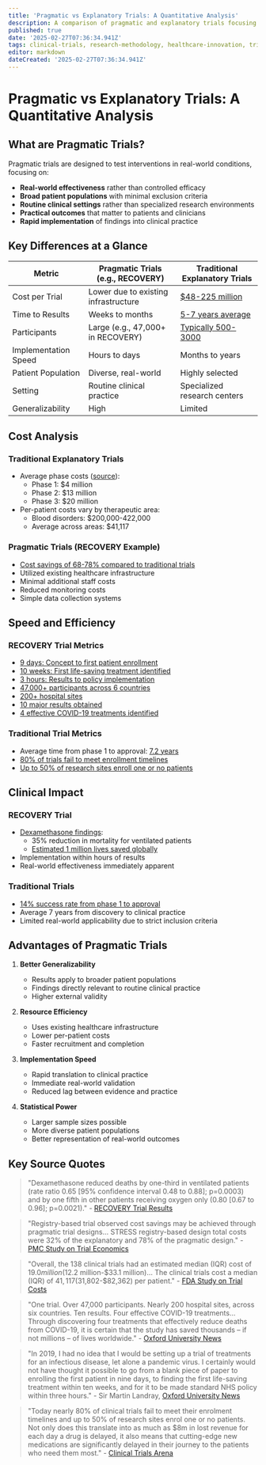 ```yaml
---
title: 'Pragmatic vs Explanatory Trials: A Quantitative Analysis'
description: A comparison of pragmatic and explanatory trials focusing on cost, time, and real-world applicability.
published: true
date: '2025-02-27T07:36:34.941Z'
tags: clinical-trials, research-methodology, healthcare-innovation, trial-design
editor: markdown
dateCreated: '2025-02-27T07:36:34.941Z'
---
```

# Pragmatic vs Explanatory Trials: A Quantitative Analysis

## What are Pragmatic Trials?

Pragmatic trials are designed to test interventions in real-world conditions, focusing on:

- **Real-world effectiveness** rather than controlled efficacy
- **Broad patient populations** with minimal exclusion criteria
- **Routine clinical settings** rather than specialized research environments
- **Practical outcomes** that matter to patients and clinicians
- **Rapid implementation** of findings into clinical practice

## Key Differences at a Glance

| Metric | Pragmatic Trials (e.g., RECOVERY) | Traditional Explanatory Trials |
|--------|-----------------------------------|-------------------------------|
| Cost per Trial | Lower due to existing infrastructure | [$48-225 million](https://www.anjusoftware.com/insights/eclinical/clinical-trial-costs/) |
| Time to Results | Weeks to months | [5-7 years average](https://www.fda.gov/patients/drug-development-process/step-3-clinical-research) |
| Participants | Large (e.g., 47,000+ in RECOVERY) | [Typically 500-3000](https://www.ncbi.nlm.nih.gov/pmc/articles/PMC6248200/) |
| Implementation Speed | Hours to days | Months to years |
| Patient Population | Diverse, real-world | Highly selected |
| Setting | Routine clinical practice | Specialized research centers |
| Generalizability | High | Limited |

## Cost Analysis

### Traditional Explanatory Trials
- Average phase costs ([source](https://www.sofpromed.com/how-much-does-a-clinical-trial-cost)):
  - Phase 1: $4 million
  - Phase 2: $13 million
  - Phase 3: $20 million
- Per-patient costs vary by therapeutic area:
  - Blood disorders: $200,000-422,000
  - Average across areas: $41,117

### Pragmatic Trials (RECOVERY Example)
- [Cost savings of 68-78% compared to traditional trials](https://pmc.ncbi.nlm.nih.gov/articles/PMC10826145/)
- Utilized existing healthcare infrastructure
- Minimal additional staff costs
- Reduced monitoring costs
- Simple data collection systems

## Speed and Efficiency

### RECOVERY Trial Metrics
- [9 days: Concept to first patient enrollment](https://www.recoverytrial.net/news/low-cost-dexamethasone-reduces-death-by-up-to-one-third-in-hospitalised-patients-with-severe-respiratory-complications-of-covid-19)
- [10 weeks: First life-saving treatment identified](https://www.ox.ac.uk/news/features/recovery-trial-two-years)
- [3 hours: Results to policy implementation](https://www.ox.ac.uk/news/features/recovery-trial-two-years)
- [47,000+ participants across 6 countries](https://www.ox.ac.uk/news/features/recovery-trial-two-years)
- [200+ hospital sites](https://www.ox.ac.uk/news/features/recovery-trial-two-years)
- [10 major results obtained](https://www.ox.ac.uk/news/features/recovery-trial-two-years)
- [4 effective COVID-19 treatments identified](https://www.ox.ac.uk/news/features/recovery-trial-two-years)

### Traditional Trial Metrics
- Average time from phase 1 to approval: [7.2 years](https://www.bio.org/sites/default/files/legacy/bioorg/docs/Clinical%20Development%20Success%20Rates%202006-2015%20-%20BIO,%20Biomedtracker,%20Amplion%202016.pdf)
- [80% of trials fail to meet enrollment timelines](https://www.clinicaltrialsarena.com/marketdata/featureclinical-trial-patient-recruitment/)
- [Up to 50% of research sites enroll one or no patients](https://www.clinicaltrialsarena.com/marketdata/featureclinical-trial-patient-recruitment/)

## Clinical Impact

### RECOVERY Trial
- [Dexamethasone findings](https://www.recoverytrial.net/news/low-cost-dexamethasone-reduces-death-by-up-to-one-third-in-hospitalised-patients-with-severe-respiratory-complications-of-covid-19):
  - 35% reduction in mortality for ventilated patients
  - [Estimated 1 million lives saved globally](https://www.recoverytrial.net/news/recovery-trial-one-year-on)
- Implementation within hours of results
- Real-world effectiveness immediately apparent

### Traditional Trials
- [14% success rate from phase 1 to approval](https://www.ncbi.nlm.nih.gov/pmc/articles/PMC6092479/)
- Average 7 years from discovery to clinical practice
- Limited real-world applicability due to strict inclusion criteria

## Advantages of Pragmatic Trials

1. **Better Generalizability**
   - Results apply to broader patient populations
   - Findings directly relevant to routine clinical practice
   - Higher external validity

2. **Resource Efficiency**
   - Uses existing healthcare infrastructure
   - Lower per-patient costs
   - Faster recruitment and completion

3. **Implementation Speed**
   - Rapid translation to clinical practice
   - Immediate real-world validation
   - Reduced lag between evidence and practice

4. **Statistical Power**
   - Larger sample sizes possible
   - More diverse patient populations
   - Better representation of real-world outcomes

## Key Source Quotes

> "Dexamethasone reduced deaths by one-third in ventilated patients (rate ratio 0.65 [95% confidence interval 0.48 to 0.88]; p=0.0003) and by one fifth in other patients receiving oxygen only (0.80 [0.67 to 0.96]; p=0.0021)." - [RECOVERY Trial Results](https://www.recoverytrial.net/news/low-cost-dexamethasone-reduces-death-by-up-to-one-third-in-hospitalised-patients-with-severe-respiratory-complications-of-covid-19)

> "Registry-based trial observed cost savings may be achieved through pragmatic trial designs... STRESS registry-based design total costs were 32% of the explanatory and 78% of the pragmatic design." - [PMC Study on Trial Economics](https://pmc.ncbi.nlm.nih.gov/articles/PMC10826145/)

> "Overall, the 138 clinical trials had an estimated median (IQR) cost of $19.0 million ($12.2 million-$33.1 million)... The clinical trials cost a median (IQR) of $41,117 ($31,802-$82,362) per patient." - [FDA Study on Trial Costs](https://www.ncbi.nlm.nih.gov/pmc/articles/PMC6248200/)

> "One trial. Over 47,000 participants. Nearly 200 hospital sites, across six countries. Ten results. Four effective COVID-19 treatments... Through discovering four treatments that effectively reduce deaths from COVID-19, it is certain that the study has saved thousands – if not millions – of lives worldwide." - [Oxford University News](https://www.ox.ac.uk/news/features/recovery-trial-two-years)

> "In 2019, I had no idea that I would be setting up a trial of treatments for an infectious disease, let alone a pandemic virus. I certainly would not have thought it possible to go from a blank piece of paper to enrolling the first patient in nine days, to finding the first life-saving treatment within ten weeks, and for it to be made standard NHS policy within three hours." - Sir Martin Landray, [Oxford University News](https://www.ox.ac.uk/news/features/recovery-trial-two-years)

> "Today nearly 80% of clinical trials fail to meet their enrolment timelines and up to 50% of research sites enrol one or no patients. Not only does this translate into as much as $8m in lost revenue for each day a drug is delayed, it also means that cutting-edge new medications are significantly delayed in their journey to the patients who need them most." - [Clinical Trials Arena](https://www.clinicaltrialsarena.com/marketdata/featureclinical-trial-patient-recruitment/)
